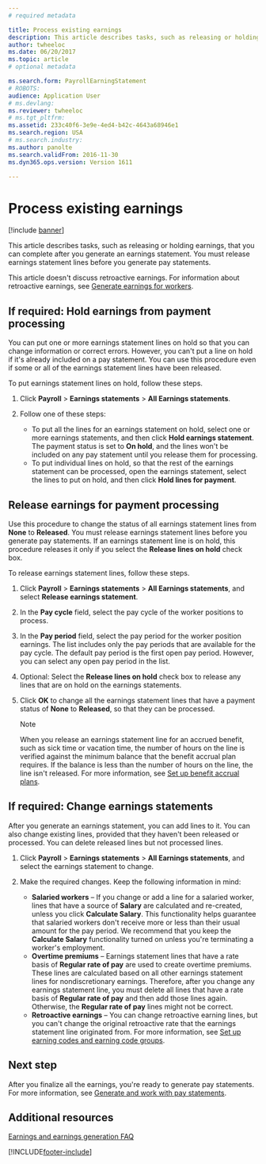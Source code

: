 ```yaml
---
# required metadata

title: Process existing earnings
description: This article describes tasks, such as releasing or holding earnings, that you can complete after you generate an earnings statement.
author: twheeloc
ms.date: 06/20/2017
ms.topic: article
# optional metadata

ms.search.form: PayrollEarningStatement
# ROBOTS: 
audience: Application User
# ms.devlang: 
ms.reviewer: twheeloc
# ms.tgt_pltfrm: 
ms.assetid: 233c40f6-3e9e-4ed4-b42c-4643a68946e1
ms.search.region: USA
# ms.search.industry: 
ms.author: panolte
ms.search.validFrom: 2016-11-30
ms.dyn365.ops.version: Version 1611

---
```


# Process existing earnings

[!include [banner](../../../../../finance/includes/banner.md)]

This article describes tasks, such as releasing or holding earnings, that you can complete after you generate an earnings statement. You must release earnings statement lines before you generate pay statements.

This article doesn't discuss retroactive earnings. For information about retroactive earnings, see [Generate earnings for workers](noam-usa-generate-earnings.md).

## If required: Hold earnings from payment processing

You can put one or more earnings statement lines on hold so that you can change information or correct errors. However, you can't put a line on hold if it's already included on a pay statement. You can use this procedure even if some or all of the earnings statement lines have been released. 

To put earnings statement lines on hold, follow these steps.

1. Click **Payroll** &gt; **Earnings statements** &gt; **All Earnings statements**.
2. Follow one of these steps:

    - To put all the lines for an earnings statement on hold, select one or more earnings statements, and then click **Hold earnings statement**. The payment status is set to **On hold**, and the lines won't be included on any pay statement until you release them for processing.
    - To put individual lines on hold, so that the rest of the earnings statement can be processed, open the earnings statement, select the lines to put on hold, and then click **Hold lines for payment**.

## Release earnings for payment processing

Use this procedure to change the status of all earnings statement lines from **None** to **Released**. You must release earnings statement lines before you generate pay statements. If an earnings statement line is on hold, this procedure releases it only if you select the **Release lines on hold** check box. 

To release earnings statement lines, follow these steps.

1. Click **Payroll** &gt; **Earnings statements** &gt; **All Earnings statements**, and select **Release earnings statement**.
2. In the **Pay cycle** field, select the pay cycle of the worker positions to process.
3. In the **Pay period** field, select the pay period for the worker position earnings. The list includes only the pay periods that are available for the pay cycle. The default pay period is the first open pay period. However, you can select any open pay period in the list.
4. Optional: Select the **Release lines on hold** check box to release any lines that are on hold on the earnings statements.
5. Click **OK** to change all the earnings statement lines that have a payment status of **None** to **Released**, so that they can be processed.

    > [!NOTE]
    > When you release an earnings statement line for an accrued benefit, such as sick time or vacation time, the number of hours on the line is verified against the minimum balance that the benefit accrual plan requires. If the balance is less than the number of hours on the line, the line isn't released. For more information, see [Set up benefit accrual plans](noam-usa-benefit-accrual-plan-tasks.md).

## If required: Change earnings statements

After you generate an earnings statement, you can add lines to it. You can also change existing lines, provided that they haven't been released or processed. You can delete released lines but not processed lines.

1. Click **Payroll** &gt; **Earnings statements** &gt; **All Earnings statements**, and select the earnings statement to change.
2. Make the required changes. Keep the following information in mind:

    - **Salaried workers** – If you change or add a line for a salaried worker, lines that have a source of **Salary** are calculated and re-created, unless you click **Calculate Salary**. This functionality helps guarantee that salaried workers don't receive more or less than their usual amount for the pay period. We recommend that you keep the **Calculate Salary** functionality turned on unless you're terminating a worker's employment.
    - **Overtime premiums** – Earnings statement lines that have a rate basis of **Regular rate of pay** are used to create overtime premiums. These lines are calculated based on all other earnings statement lines for nondiscretionary earnings. Therefore, after you change any earnings statement line, you must delete all lines that have a rate basis of **Regular rate of pay** and then add those lines again. Otherwise, the **Regular rate of pay** lines might not be correct.
    - **Retroactive earnings** – You can change retroactive earning lines, but you can't change the original retroactive rate that the earnings statement line originated from. For more information, see [Set up earning codes and earning code groups](noam-usa-earning-code-group-tasks.md).

## Next step

After you finalize all the earnings, you're ready to generate pay statements. For more information, see [Generate and work with pay statements](noam-usa-pay-statements.md).

## Additional resources

[Earnings and earnings generation FAQ](noam-usa-earnings-generation-process.md)


[!INCLUDE[footer-include](../../../../../includes/footer-banner.md)]
